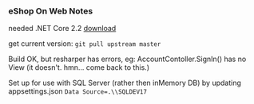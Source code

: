 ### eShop On Web Notes

needed .NET Core 2.2 [download](https://dotnet.microsoft.com/download/thank-you/dotnet-sdk-2.2.104-windows-x64-installerd)

get current version: `git pull upstream master`

Build OK, but resharper has errors, eg: AccountContoller.SignIn() has no View (it doesn't. hmn... come back to this.)

Set up for use with SQL Server (rather then inMemory DB) by updating appsettings.json `Data Source=.\\SQLDEV17`